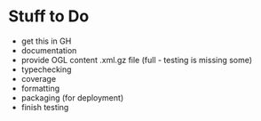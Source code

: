# Stuff to Do

- get this in GH
- documentation
- provide OGL content .xml.gz file (full - testing is missing some)
- typechecking
- coverage
- formatting
- packaging (for deployment)
- finish testing